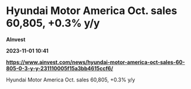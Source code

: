 # Hyundai Motor America Oct. sales 60,805, +0.3% y/y
**AInvest**

**2023-11-01 10:41**

**https://www.ainvest.com/news/hyundai-motor-america-oct-sales-60-805-0-3-y-y-231110005f15a3bb4615ccf6/**

Hyundai Motor America Oct. sales 60,805, +0.3% y/y